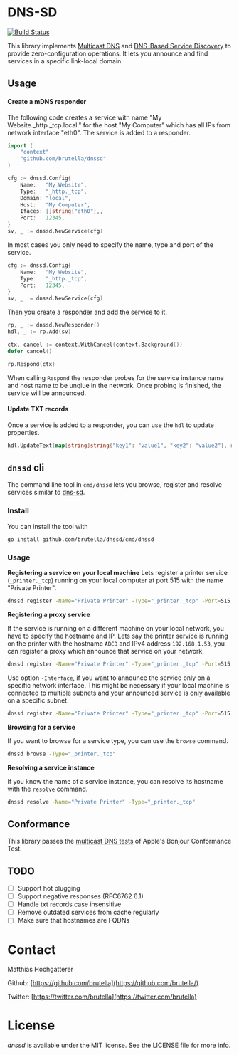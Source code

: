# DNS-SD

[![Build Status](https://travis-ci.org/brutella/hc.svg)](https://travis-ci.org/brutella/dnssd)

This library implements [Multicast DNS][mdns] and [DNS-Based Service Discovery][dnssd] to provide zero-configuration operations. It lets you announce and find services in a specific link-local domain.

[mdns]: https://tools.ietf.org/html/rfc6762
[dnssd]: https://tools.ietf.org/html/rfc6763

## Usage

#### Create a mDNS responder

The following code creates a service with name "My Website._http._tcp.local." for the host "My Computer" which has all IPs from network interface "eth0". The service is added to a responder.

```go
import (
	"context"
	"github.com/brutella/dnssd"
)

cfg := dnssd.Config{
    Name:   "My Website",
    Type:   "_http._tcp",
    Domain: "local",
    Host:   "My Computer",
    Ifaces: []string{"eth0"},,
    Port:   12345,
}
sv, _ := dnssd.NewService(cfg)
```

In most cases you only need to specify the name, type and port of the service.

```go
cfg := dnssd.Config{
    Name:   "My Website",
    Type:   "_http._tcp",
    Port:   12345,
}
sv, _ := dnssd.NewService(cfg)
```

Then you create a responder and add the service to it.
```go
rp, _ := dnssd.NewResponder()
hdl, _ := rp.Add(sv)

ctx, cancel := context.WithCancel(context.Background())
defer cancel()

rp.Respond(ctx)
```

When calling `Respond` the responder probes for the service instance name and host name to be unqiue in the network. 
Once probing is finished, the service will be announced.

#### Update TXT records

Once a service is added to a responder, you can use the `hdl` to update properties.

```go
hdl.UpdateText(map[string]string{"key1": "value1", "key2": "value2"}, rsp)
```

## `dnssd` cli

The command line tool in `cmd/dnssd` lets you browse, register and resolve services similar to [dns-sd](https://www.unix.com/man-page/osx/1/dns-sd/).

### Install
You can install the tool with

`go install github.com/brutella/dnssd/cmd/dnssd`

### Usage

**Registering a service on your local machine**
Lets register a printer service (`_printer._tcp`) running on your local computer at port 515 with the name "Private Printer".

```sh
dnssd register -Name="Private Printer" -Type="_printer._tcp" -Port=515
```

**Registering a proxy service**

If the service is running on a different machine on your local network, you have to specify the hostname and IP.
Lets say the printer service is running on the printer with the hostname `ABCD` and IPv4 address `192.168.1.53`, you can register a proxy which announce that service on your network.

```sh
dnssd register -Name="Private Printer" -Type="_printer._tcp" -Port=515 -IP=192.168.1.53 -Host=ABCD
```

Use option `-Interface`, if you want to announce the service only on a specific network interface.
This might be necessary if your local machine is connected to multiple subnets and your announced service is only available on a specific subnet.

```sh
dnssd register -Name="Private Printer" -Type="_printer._tcp" -Port=515 -IP=192.168.1.53 -Host=ABCD -Interface=en0
```

**Browsing for a service**

If you want to browse for a service type, you can use the `browse` command.

```sh
dnssd browse -Type="_printer._tcp"
```

**Resolving a service instance**

If you know the name of a service instance, you can resolve its hostname with the `resolve` command.

```sh
dnssd resolve -Name="Private Printer" -Type="_printer._tcp"
```

## Conformance

This library passes the [multicast DNS tests](https://github.com/brutella/dnssd/blob/36a2d8c541aab14895fc5492d5ad8ec447a67c47/_cmd/bct/ConformanceTestResults) of Apple's Bonjour Conformance Test.

## TODO

- [ ] Support hot plugging
- [ ] Support negative responses (RFC6762 6.1)
- [ ] Handle txt records case insensitive
- [ ] Remove outdated services from cache regularly
- [ ] Make sure that hostnames are FQDNs

# Contact

Matthias Hochgatterer

Github: [https://github.com/brutella](https://github.com/brutella/)

Twitter: [https://twitter.com/brutella](https://twitter.com/brutella)


# License

*dnssd* is available under the MIT license. See the LICENSE file for more info.
